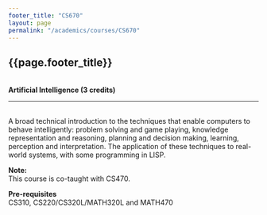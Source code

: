 ```yaml
---
footer_title: "CS670"
layout: page
permalink: "/academics/courses/CS670"
---
```


## {{page.footer_title}}

\
**Artificial Intelligence (3 credits)**

---

\
A broad technical introduction to the techniques that enable computers to behave intelligently: problem solving and game playing, knowledge representation and reasoning, planning and decision making, learning, perception and interpretation. The application of these techniques to real-world systems, with some programming in LISP.

**Note:**
\
This course is co-taught with CS470.

**Pre-requisites**
\
CS310, CS220/CS320L/MATH320L and MATH470
